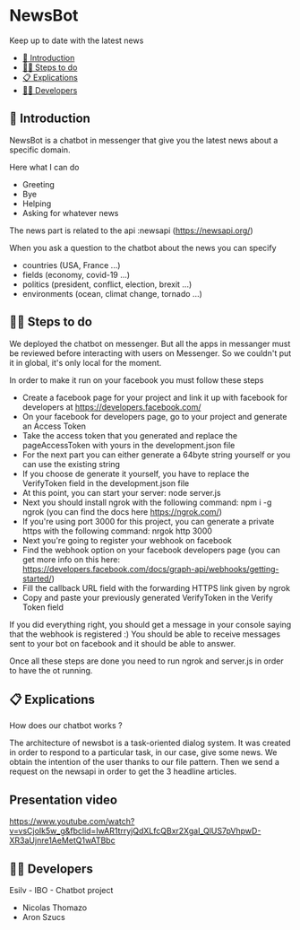 # NewsBot

Keep up to date with the latest news

- [🐣 Introduction](#-introduction)
- [🏃‍♀️ Steps to do](#-steps-to-do)
- [📋 Explications](#-explications)
- [👨‍🎓 Developers ](#-developers)


## 🐣 Introduction

NewsBot is a chatbot in messenger that give you the latest news about a specific domain.

Here what I can do  
- Greeting  
- Bye   
- Helping   
- Asking for whatever news

The news part is related to the api :newsapi (https://newsapi.org/)

When you ask a question to the chatbot about the news you can specify
- countries (USA, France ...)
- fields (economy, covid-19 ...)
- politics (president, conflict, election, brexit ...)
- environments (ocean, climat change, tornado ...)

## 🏃‍♀️ Steps to do

We deployed the chatbot on messenger. But all the apps in messanger must be reviewed before interacting with users on Messenger. So we couldn't put it in global, it's only local for the moment.

In order to make it run on your facebook you must follow these steps

- Create a facebook page for your project and link it up with facebook for developers at https://developers.facebook.com/
- On your facebook for developers page, go to your project and generate an Access Token
- Take the access token that you generated and replace the pageAccessToken with yours in the development.json file
- For the next part you can either generate a 64byte string yourself or you can use the existing string
- If you choose de generate it yourself, you have to replace the VerifyToken field in the development.json file
- At this point, you can start your server: node server.js
- Next you should install ngrok with the following command: npm i -g ngrok (you can find the docs here https://ngrok.com/)
- If you're using port 3000 for this project, you can generate a private https with the following command: nrgok http 3000
- Next you're going to register your webhook on facebook
- Find the webhook option on your facebook developers page (you can get more info on this here: https://developers.facebook.com/docs/graph-api/webhooks/getting-started/)
- Fill the callback URL field with the forwarding HTTPS link given by ngrok
- Copy and paste your previously generated VerifyToken in the Verify Token field

If you did everything right, you should get a message in your console saying that the webhook is registered :)
You should be able to receive messages sent to your bot on facebook and it should be able to answer.

Once all these steps are done you need to run ngrok and server.js in order to have the ot running.

## 📋 Explications

How does our chatbot works ?

The architecture of newsbot is a task-oriented dialog system. It was created in order to respond to a particular task, in our case, give some news. We obtain the intention of the user thanks to our file pattern. Then we send a request on the newsapi in order to get the 3 headline articles.

## Presentation video

https://www.youtube.com/watch?v=vsCjoIk5w_g&fbclid=IwAR1trryjQdXLfcQBxr2XgaI_QlUS7pVhpwD-XR3aUjnre1AeMetQ1wATBbc

## 👨‍🎓 Developers 

Esilv - IBO - Chatbot project

- Nicolas Thomazo
- Aron Szucs


